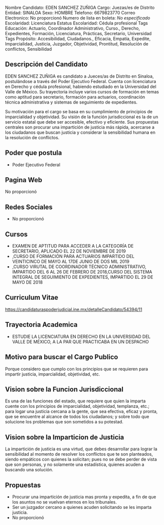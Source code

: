 Nombre Candidato: EDEN SANCHEZ ZUÑIGA
Cargo: Juezas/es de Distrito
Entidad: SINALOA
Sexo: HOMBRE
Telefono: 6679823770
Correo Electronico: No proporcionó
Numero de lista en boleta: *No especificado*
Escolaridad: Licenciatura
Estatus Escolaridad: Cédula profesional
Tags Educación: Actuario, Coordinador Administrativo, Curso., Derecho, Expedientes, Formación, Licenciatura, Prácticas, Secretario, Universidad
Tags Propósito: Accesibilidad, Ciudadanos., Eficacia, Empatía, Expedite, Imparcialidad, Justicia, Juzgador, Objetividad, Prontitud, Resolución de conflictos, Sensibilidad


## Descripción del Candidato 

EDEN SANCHEZ ZUÑIGA es candidato a Jueces/as de Distrito en Sinaloa, postulándose a través del Poder Ejecutivo Federal. Cuenta con licenciatura en Derecho y cédula profesional, habiendo estudiado en la Universidad del Valle de México. Su trayectoria incluye varios cursos de formación en temas como aptitud para secretario, formación para actuarios, coordinación técnica administrativa y sistemas de seguimiento de expedientes.

Su motivación para el cargo se basa en su cumplimiento de principios de imparcialidad y objetividad.  Su visión de la función jurisdiccional es la de un servicio estatal que debe ser accesible, efectivo y eficiente. Sus propuestas centrales son procurar una impartición de justicia más rápida, acercarse a los ciudadanos que buscan justicia y considerar la sensibilidad humana en la resolución de conflictos.


## Poder que postula

- Poder Ejecutivo Federal


## Pagina Web

No proporcionó


## Redes Sociales

- No proporcionó


## Cursos

- EXAMEN DE APTITUD PARA ACCEDER A LA CATEGORÍA DE SECRETARIO, APLICADO EL 22 DE NOVIEMBRE DE 2019
- ,CURSO DE FORMACIÓN PARA ACTUARIOS  IMPARTIDO DEL VEINTICINCO DE MAYO AL 17DE JUNIO DE DOS MIL 2019
- ,CURSO VIRUTAL DE COORDINADOR TÉCNICO ADMINISTRATIVO, IMPARTIDO DEL 6 AL 26 DE FEBRERO DE 2018,CURSO DEL SISTEMA INTEGRAL DE SEGUIMIENTO DE EXPEDIENTES, IMPARTIDO EL 29 DE MAYO DE 2018


## Curriculum Vitae

https://candidaturaspoderjudicial.ine.mx/detalleCandidato/54394/11


## Trayectoria Academica

- ESTUDIE LA LICENCIATURA EN DERECHO EN LA UNIVERSIDAD DEL VALLE DE MÉXICO, A LA PAR QUE PRACTICABA EN UN DESPACHO


## Motivo para buscar el Cargo Publico

Porque considero que cumplo con los principios que se requieren para impartir justicia, imparcialidad, objetividad, etc.


## Vision sobre la Funcion Jurisdiccional

Es una de las funciones del estado, que requiere que quien la imparta cuente con los principios de imparcialidad, objetividad, templanza, etc.; para logar una justicia cercana a la gente, que sea efectiva, eficaz y pronta, que se encuentre al alcance de todos los ciudadanos; y sobre todo que solucione los problemas que son sometidos a su potestad.


## Vision sobre la Imparticion de Justicia

La impartición de justicia es una virtud, que debes desarrollar para lograr la sensibilidad al momento de resolver los conflictos que te son planteados, siendo empáticos con quienes la solicitan; pues no se debe perder de vista que son personas, y no solamente una estadística, quienes acuden a buscando una solución.


## Propuestas

- Procurar una impartición de justicia mas pronta y expedita, a fin de que los asuntos no se vuelvan eternos en los tribunales.
- Ser un juzgador cercano a quienes acuden solicitando se les imparta justicia.
- No proporcionó

